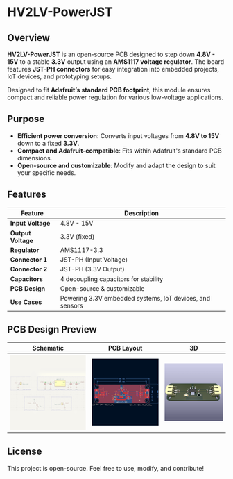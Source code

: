 # HV2LV-PowerJST

## Overview
**HV2LV-PowerJST** is an open-source PCB designed to step down **4.8V - 15V** to a stable **3.3V** output using an **AMS1117 voltage regulator**. The board features **JST-PH connectors** for easy integration into embedded projects, IoT devices, and prototyping setups.  

Designed to fit **Adafruit’s standard PCB footprint**, this module ensures compact and reliable power regulation for various low-voltage applications.

## Purpose
- **Efficient power conversion**: Converts input voltages from **4.8V to 15V** down to a fixed **3.3V**.  
- **Compact and Adafruit-compatible**: Fits within Adafruit's standard PCB dimensions.  
- **Open-source and customizable**: Modify and adapt the design to suit your specific needs.  

## Features
| Feature         | Description |
|----------------|-------------|
| **Input Voltage** | 4.8V - 15V |
| **Output Voltage** | 3.3V (fixed) |
| **Regulator** | AMS1117-3.3 |
| **Connector 1** | JST-PH (Input Voltage) |
| **Connector 2** | JST-PH (3.3V Output) |
| **Capacitors** | 4 decoupling capacitors for stability |
| **PCB Design** | Open-source & customizable |
| **Use Cases** | Powering 3.3V embedded systems, IoT devices, and sensors |

## PCB Design Preview
| Schematic | PCB Layout | 3D |
|-----------|-----------|-----------|
| ![Schematic](images/schematic.png) | ![PCB Layout](images/pcb_layout.png) | ![3D](images/3d.png) |

## License
This project is open-source. Feel free to use, modify, and contribute!
